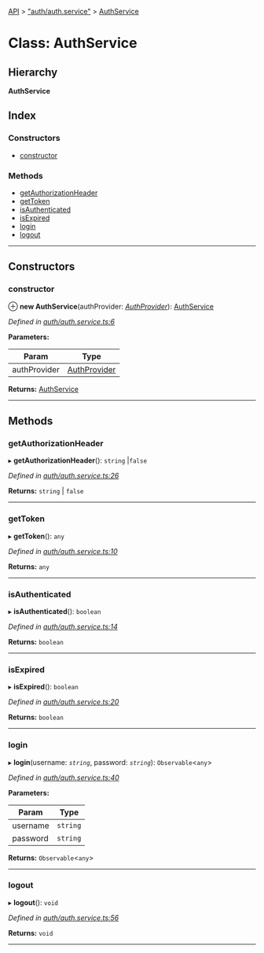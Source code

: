 [API](../README.md) > ["auth/auth.service"](../modules/_auth_auth_service_.md) > [AuthService](../classes/_auth_auth_service_.authservice.md)

# Class: AuthService

## Hierarchy

**AuthService**

## Index

### Constructors

* [constructor](_auth_auth_service_.authservice.md#constructor)

### Methods

* [getAuthorizationHeader](_auth_auth_service_.authservice.md#getauthorizationheader)
* [getToken](_auth_auth_service_.authservice.md#gettoken)
* [isAuthenticated](_auth_auth_service_.authservice.md#isauthenticated)
* [isExpired](_auth_auth_service_.authservice.md#isexpired)
* [login](_auth_auth_service_.authservice.md#login)
* [logout](_auth_auth_service_.authservice.md#logout)

---

## Constructors

<a id="constructor"></a>

###  constructor

⊕ **new AuthService**(authProvider: *[AuthProvider](_auth_provider_auth_provider_.authprovider.md)*): [AuthService](_auth_auth_service_.authservice.md)

*Defined in [auth/auth.service.ts:6](https://github.com/authumn/authumn-angular/blob/93ce399/projects/authumn-angular/src/auth/auth.service.ts#L6)*

**Parameters:**

| Param | Type |
| ------ | ------ |
| authProvider | [AuthProvider](_auth_provider_auth_provider_.authprovider.md) | 

**Returns:** [AuthService](_auth_auth_service_.authservice.md)

___

## Methods

<a id="getauthorizationheader"></a>

###  getAuthorizationHeader

▸ **getAuthorizationHeader**(): `string` |`false`

*Defined in [auth/auth.service.ts:26](https://github.com/authumn/authumn-angular/blob/93ce399/projects/authumn-angular/src/auth/auth.service.ts#L26)*

**Returns:** `string` |
`false`

___
<a id="gettoken"></a>

###  getToken

▸ **getToken**(): `any`

*Defined in [auth/auth.service.ts:10](https://github.com/authumn/authumn-angular/blob/93ce399/projects/authumn-angular/src/auth/auth.service.ts#L10)*

**Returns:** `any`

___
<a id="isauthenticated"></a>

###  isAuthenticated

▸ **isAuthenticated**(): `boolean`

*Defined in [auth/auth.service.ts:14](https://github.com/authumn/authumn-angular/blob/93ce399/projects/authumn-angular/src/auth/auth.service.ts#L14)*

**Returns:** `boolean`

___
<a id="isexpired"></a>

###  isExpired

▸ **isExpired**(): `boolean`

*Defined in [auth/auth.service.ts:20](https://github.com/authumn/authumn-angular/blob/93ce399/projects/authumn-angular/src/auth/auth.service.ts#L20)*

**Returns:** `boolean`

___
<a id="login"></a>

###  login

▸ **login**(username: *`string`*, password: *`string`*): `Observable`<`any`>

*Defined in [auth/auth.service.ts:40](https://github.com/authumn/authumn-angular/blob/93ce399/projects/authumn-angular/src/auth/auth.service.ts#L40)*

**Parameters:**

| Param | Type |
| ------ | ------ |
| username | `string` | 
| password | `string` | 

**Returns:** `Observable`<`any`>

___
<a id="logout"></a>

###  logout

▸ **logout**(): `void`

*Defined in [auth/auth.service.ts:56](https://github.com/authumn/authumn-angular/blob/93ce399/projects/authumn-angular/src/auth/auth.service.ts#L56)*

**Returns:** `void`

___

